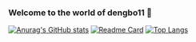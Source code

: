### Welcome to the world of dengbo11 👋

[![Anurag's GitHub stats](https://github-readme-stats.vercel.app/api?username=dengbo11&show_icons=true&theme=onedark)](https://github.com/anuraghazra/github-readme-stats)
[![Readme Card](https://github-readme-stats.vercel.app/api/pin/?username=dengbo11&repo=deepin-im)](https://github.com/linuxdeepin/deepin-im)
[![Top Langs](https://github-readme-stats.vercel.app/api/top-langs/?username=dengbo11)](https://github.com/anuraghazra/github-readme-stats)
